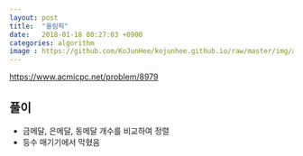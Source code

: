 ```yaml
---
layout: post
title:  "올림픽"
date:   2018-01-18 00:27:03 +0900
categories: algorithm
image : https://github.com/KoJunHee/kojunhee.github.io/raw/master/img/algorithm.png
---
```


<https://www.acmicpc.net/problem/8979>

## 풀이

- 금메달, 은메달, 동메달 개수를 비교하여 정렬
- 등수 매기기에서 막혔음
